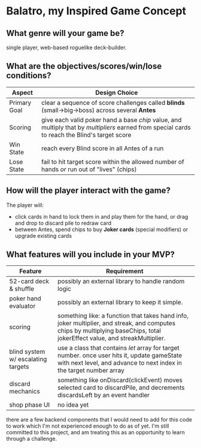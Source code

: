 # Balatro, my Inspired Game Concept

## What genre will your game be?

single player, web-based roguelike deck-builder.

## What are the objectives/scores/win/lose conditions?

| Aspect | Design Choice |
|--------|--------------|
| Primary Goal | clear a sequence of score challenges called **blinds** (small&rarr;big&rarr;boss) across several **Antes** |
| Scoring | give each valid poker hand a base *chip* value, and multiply that by *multipliers* earned from special cards to reach the Blind's target score |
| Win State | reach every Blind score in all Antes of a run |
| Lose State | fail to hit target score within the allowed number of hands *or* run out of "lives" (chips) |

## How will the player interact with the game?

The player will:
* click cards in hand to lock them in and play them for the hand, or drag and drop to discard pile to redraw card
* between Antes, spend chips to buy **Joker cards** (special modifiers) or upgrade existing cards

## What features will you include in your MVP?

| Feature | Requirement |
|--------|-------|
| 52-card deck & shuffle | possibly an external library to handle random logic || card & joker models | two respecive classes for card and joker, stored in a *Map* object. going to steal some online images of cards to use |
| poker hand evaluator | possibly an external library to keep it simple. |
| scoring | something like: a function that takes hand info, joker multiplier, and streak, and computes chips by multiplying baseChips, total jokerEffect value, and streakMultiplier. |
| blind system w/ escalating targets | use a class that contains *let* array for target number. once user hits it, update gameState with next level, and advance to next index in the target number array |
| discard mechanics | something like onDiscard(clickEvent) moves selected card to discardPile, and decrements discardsLeft by an event handler |
| shop phase UI | no idea yet |

there are a few backend components that I would need to add for this code to work which I'm not experienced enough to do as of yet. I'm still committed to this project, and am treating this as an opportunity to learn through a challenge.
